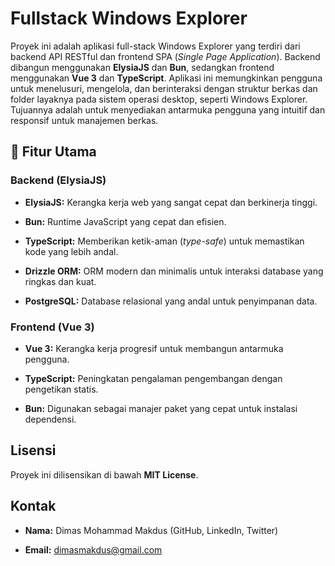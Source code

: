 # Fullstack Windows Explorer

Proyek ini adalah aplikasi full-stack Windows Explorer yang terdiri dari backend API RESTful dan frontend SPA (*Single Page Application*). Backend dibangun menggunakan **ElysiaJS** dan **Bun**, sedangkan frontend menggunakan **Vue 3** dan **TypeScript**. Aplikasi ini memungkinkan pengguna untuk menelusuri, mengelola, dan berinteraksi dengan struktur berkas dan folder layaknya pada sistem operasi desktop, seperti Windows Explorer. Tujuannya adalah untuk menyediakan antarmuka pengguna yang intuitif dan responsif untuk manajemen berkas.

## 🚀 Fitur Utama

### Backend (ElysiaJS)

* **ElysiaJS:** Kerangka kerja web yang sangat cepat dan berkinerja tinggi.

* **Bun:** Runtime JavaScript yang cepat dan efisien.

* **TypeScript:** Memberikan ketik-aman (*type-safe*) untuk memastikan kode yang lebih andal.

* **Drizzle ORM:** ORM modern dan minimalis untuk interaksi database yang ringkas dan kuat.

* **PostgreSQL:** Database relasional yang andal untuk penyimpanan data.

### Frontend (Vue 3)

* **Vue 3:** Kerangka kerja progresif untuk membangun antarmuka pengguna.

* **TypeScript:** Peningkatan pengalaman pengembangan dengan pengetikan statis.

* **Bun:** Digunakan sebagai manajer paket yang cepat untuk instalasi dependensi.

## Lisensi

Proyek ini dilisensikan di bawah **MIT License**.

## Kontak

* **Nama:** Dimas Mohammad Makdus (GitHub, LinkedIn, Twitter)

* **Email:** dimasmakdus@gmail.com
